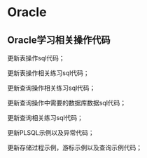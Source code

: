 # Oracle
## Oracle学习相关操作代码
 更新表操作sql代码；
 
 更新表操作相关练习sql代码；
 
 更新查询操作相关练习sql代码；
 
 更新查询操作中需要的数据库数据sql代码；
 
 更新查询相关练习sql代码；
 
 更新PLSQL示例以及异常代码；

更新存储过程示例，游标示例以及查询示例代码；